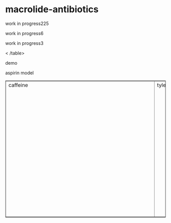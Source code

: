 # macrolide-antibiotics
work in progress225

<script type="text/javascript" src="https://chemapps.stolaf.edu/jmol/jmol.php?model=acetone&inline"></script>
work in progress6

<script type="text/javascript" src="https://chemapps.stolaf.edu/jmol/jmol.php?model=aspirin&inline&width=500"></script>

work in progress3

<table border=1 cellpadding=10>
<tr>
<td>caffeine<div style="width:450px;height:400px"><script src="https://chemapps.stolaf.edu/jmol/jmol.php?model=caffeine&inline=1&width=450&height=400"></script></div></td>
<td>tylenol<div style="width:450px;height:400px"><script src="https://chemapps.stolaf.edu/jmol/jmol.php?model=tylenol&inline=1&isfirst=false&width=450&height=400"></script></div></td>
<td>morphine (2D)<div style="width:250px;height:250px"><script src="https://chemapps.stolaf.edu/jmol/jmol.php?model=morphine&inline=1&image2d=true&width=250&height=250"></script></div></td>
</tr><
/table>

demo

<script src=https://chemapps.stolaf.edu/jmol/files/JSmolMin2.js></script>
<script type='text/javascript' language='javascript'>Jmol.Info.j2sPath = 'https://chemapps.stolaf.edu/jmol/jsmol/j2s';Jmol.Info.serverURL='https://chemapps.stolaf.edu/jmol/jsmol/php/jsmol.php'	
jmolInitialize('https://chemapps.stolaf.edu/jmol/files', true);
jmolApplet(['600','600'],"set antialiasdisplay\;load data \"mydata\"|C9H8O4|APtclcactv03172011163D 0   0.00000     0.00000| | 21 21  0  0  0  0  0  0  0  0999 V2000|    2.2393   -0.3791    0.2630 C   0  0  0  0  0  0  0  0  0  0  0  0|    0.8424    1.9231   -0.4249 C   0  0  0  0  0  0  0  0  0  0  0  0|    2.8709    0.8456    0.2722 C   0  0  0  0  0  0  0  0  0  0  0  0|    2.1751    1.9935   -0.0703 C   0  0  0  0  0  0  0  0  0  0  0  0|   -3.4838    0.4953   -0.0896 C   0  0  0  0  0  0  0  0  0  0  0  0|    0.8910   -0.4647   -0.0939 C   0  0  0  0  0  0  0  0  0  0  0  0|    0.1908    0.6991   -0.4402 C   0  0  0  0  0  0  0  0  0  0  0  0|   -0.9633   -1.8425   -0.4185 O   0  0  0  0  0  0  0  0  0  0  0  0|   -1.6531    0.8889    1.3406 O   0  0  0  0  0  0  0  0  0  0  0  0|    0.8857   -2.8883    0.2267 O   0  0  0  0  0  0  0  0  0  0  0  0|    0.2090   -1.7720   -0.1069 C   0  0  0  0  0  0  0  0  0  0  0  0|   -2.0185    0.6853    0.2071 C   0  0  0  0  0  0  0  0  0  0  0  0|   -1.1189    0.6285   -0.7886 O   0  0  0  0  0  0  0  0  0  0  0  0|    0.3962   -3.7219    0.2035 H   0  0  0  0  0  0  0  0  0  0  0  0|    2.7867   -1.2719    0.5268 H   0  0  0  0  0  0  0  0  0  0  0  0|    0.3069    2.8224   -0.6911 H   0  0  0  0  0  0  0  0  0  0  0  0|    3.9130    0.9108    0.5482 H   0  0  0  0  0  0  0  0  0  0  0  0|    2.6781    2.9492   -0.0604 H   0  0  0  0  0  0  0  0  0  0  0  0|   -3.7360   -0.5623   -0.0120 H   0  0  0  0  0  0  0  0  0  0  0  0|   -4.0763    1.0637    0.6273 H   0  0  0  0  0  0  0  0  0  0  0  0|   -3.6988    0.8471   -1.0986 H   0  0  0  0  0  0  0  0  0  0  0  0|  6  7  2  0  0  0  0|  1  6  1  0  0  0  0|  6 11  1  0  0  0  0|  2  7  1  0  0  0  0|  7 13  1  0  0  0  0|  1  3  2  0  0  0  0| 10 11  1  0  0  0  0|  8 11  2  0  0  0  0|  2  4  2  0  0  0  0| 12 13  1  0  0  0  0|  5 12  1  0  0  0  0|  9 12  2  0  0  0  0|  3  4  1  0  0  0  0|  1 15  1  0  0  0  0|  2 16  1  0  0  0  0|  3 17  1  0  0  0  0| 10 14  1  0  0  0  0|  4 18  1  0  0  0  0|  5 19  1  0  0  0  0|  5 20  1  0  0  0  0|  5 21  1  0  0  0  0|M  END|$$$$||end \"mydata\";",'0');</script>
<div style='width:600px'>aspirin model<script>jmolCheckbox('spin on','spin off','spin on/off')</script></div>
